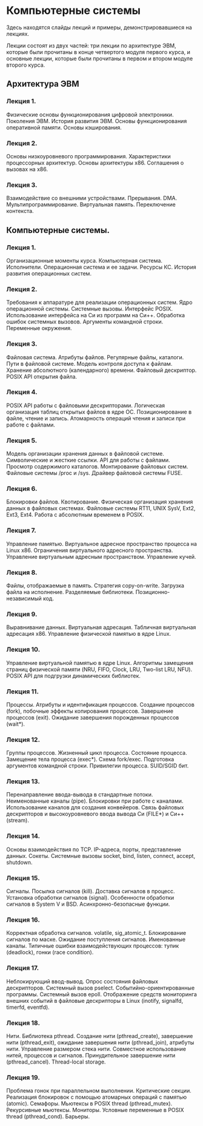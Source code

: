 # Компьютерные системы

Здесь находятся слайды лекций и примеры, демонстрировавшиеся на лекциях.

Лекции состоят из двух частей: три лекции по архитектуре ЭВМ,
которые были прочитаны в конце четвертого модуля первого курса,
и основные лекции, которые были прочитаны в первом и втором модуле
второго курса.

## Архитектура ЭВМ

### Лекция 1.

Физические основы функционирования цифровой электроники.
Поколения ЭВМ.
История развития ЭВМ.
Основы функционирования оперативной памяти.
Основы кэширования.

### Лекция 2.

Основы низкоуровневого программирования.
Характеристики процессорных архитектур.
Основы архитектуры x86.
Соглашения о вызовах на x86.

### Лекция 3.

Взаимодействие со внешними устройствами.
Прерывания.
DMA.
Мультипрограммирование.
Виртуальная память.
Переключение контекста.

## Компьютерные системы.

### Лекция 1.

Организационные моменты курса.
Компьютерная система. Исполнители.
Операционная система и ее задачи.
Ресурсы КС.
История развития операционных систем.

### Лекция 2.

Требования к аппаратуре для реализации операционных систем.
Ядро операционной системы. Системные вызовы.
Интерфейс POSIX. Использование интерфейса на Си из программ на Си++.
Обработка ошибок системных вызовов. Аргументы командной строки.
Переменные окружения.

### Лекция 3.

Файловая система. Атрибуты файлов. Регулярные файлы, каталоги.
Пути в файловой системе. Модель контроля доступа к файлам.
Хранение абсолютного (календарного) времени.
Файловый дескриптор. POSIX API открытия файла.

### Лекция 4.

POSIX API работы с файловыми дескрипторами.
Логическая организация таблиц открытых файлов в ядре ОС.
Позиционирование в файле, чтение и запись.
Атомарность операций чтения и записи при работе с файлами.

### Лекция 5.

Модель организации хранения данных в файловой системе.
Символические и жесткие ссылки. API для работы с файлами.
Просмотр содержимого каталогов.
Монтирование файловых систем.
Файловые системы /proc и /sys.
Драйвер файловой системы FUSE.

### Лекция 6.

Блокировки файлов. Квотирование.
Физическая организация хранения данных в файловых системах.
Файловые системы RT11, UNIX SysV, Ext2, Ext3, Ext4.
Работа с абсолютным временем в POSIX.

### Лекция 7.

Управление памятью.
Виртуальное адресное пространство процесса на Linux x86.
Ограничения виртуального адресного пространства.
Управление виртуальным адресным пространством.
Управление кучей.

### Лекция 8.

Файлы, отображаемые в память.
Стратегия copy-on-write.
Загрузка файла на исполнение.
Разделяемые библиотеки.
Позиционно-независимый код.

### Лекция 9.

Выравнивание данных.
Виртуальная адресация.
Табличная виртуальная адресация x86.
Управление физической памятью в ядре Linux.

### Лекция 10.

Управление виртуальной памятью в ядре Linux.
Алгоритмы замещения страниц физической памяти
(NRU, FIFO, Clock, LRU, Two-list LRU, NFU).
POSIX API для подгрузки динамических библиотек.

### Лекция 11.

Процессы. Атрибуты и идентификация процессов.
Создание процессов (fork), побочные эффекты копирования процессов.
Завершение процессов (exit). Ожидание завершения порожденных
процессов (wait*).

### Лекция 12.

Группы процессов. Жизненный цикл процесса. Состояние процесса.
Замещение тела процесса (exec*).
Схема fork/exec. Подготовка аргументов командной строки.
Привилегии процесса. SUID/SGID бит.

### Лекция 13.

Перенаправление ввода-вывода в стандартные потоки.
Неименованные каналы (pipe). Блокировки при работе
с каналами. Использование каналов для создания
конвейеров.
Связь файловых дескрипторов и высокоуровневого ввода вывода
Си (FILE*) и Си++ (stream).

### Лекция 14.

Основы взаимодействия по TCP. IP-адреса, порты, представление данных.
Сокеты. Системные вызовы socket, bind, listen, connect, accept, shutdown.

### Лекция 15.

Сигналы. Посылка сигналов (kill). Доставка сигналов в процесс.
Установка обработки сигналов (signal). Особенности обработки сигналов
в System V и BSD. Асинхронно-безопасные функции.

### Лекция 16.

Корректная обработка сигналов. volatile, sig_atomic_t. 
Блокирование сигналов по маске. Ожидание поступления сигналов.
Именованные каналы.
Типичные ошибки взаимодействующих процессов: тупик (deadlock), гонки (race condition).

### Лекция 17.

Неблокирующий ввод-вывод. Опрос состояния файловых дескрипторов. Системный вызов pselect.
Событийно-ориентированные программы. Системный вызов epoll. 
Отображение средств мониторинга внешних событий в файловые дескрипторы в Linux (inotify, signalfd, timerfd, eventfd).

### Лекция 18.

Нити. Библиотека pthread. Создание нити (pthread_create), завершение нити (pthread_exit),
ожидание завершения нити (pthread_join), атрибуты нити. Управление размером стека нити.
Совместное использование нитей, процессов и сигналов. Принудительное завершение нити (pthread_cancel).
Thread-local storage.

### Лекция 19.

Проблема гонок при параллельном выполнении. Критические секции. 
Реализация блокировок с помощью атомарных операций с памятью (atomic).
Семафоры. Мьютексы в POSIX thread (pthread_mutex). Рекурсивные мьютексы.
Мониторы. Условные переменные в POSIX thread (pthread_cond). Барьеры.

